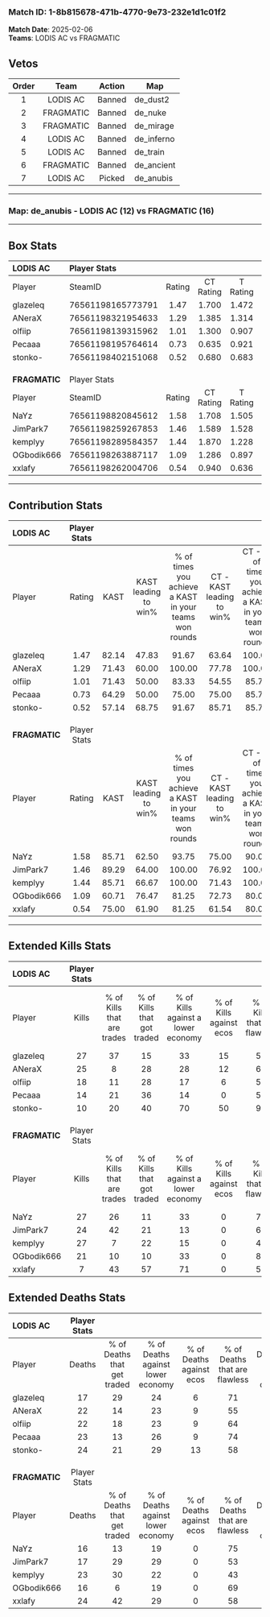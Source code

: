 ### Match ID: 1-8b815678-471b-4770-9e73-232e1d1c01f2  
**Match Date**: 2025-02-06  
**Teams**: LODIS AC vs FRAGMATIC  

## Vetos  

| Order | Team | Action | Map |
| :---: | :--: | :----: | --- |
| 1 | LODIS AC | Banned | de_dust2 |
| 2 | FRAGMATIC | Banned | de_nuke |
| 3 | FRAGMATIC | Banned | de_mirage |
| 4 | LODIS AC | Banned | de_inferno |
| 5 | LODIS AC | Banned | de_train |
| 6 | FRAGMATIC | Banned | de_ancient |
| 7 | LODIS AC | Picked | de_anubis |

---  

### **Map**: de_anubis - LODIS AC (12) vs FRAGMATIC (16)  
---  

## Box Stats  

| **LODIS AC**  | Player Stats      |        |           |          |       |       |       |         |        |      |     |
| :- | :- | :-: | :-: | :-: | :-: | :-: | :-: | :-: | :-: | :-: | :-: |
| Player        | SteamID           | Rating | CT Rating | T Rating | KAST  |  ADR  | Kills | Assists | Deaths | K/D  | HS% |
| glazeleq      | 76561198165773791 |  1.47  |   1.700   |  1.472   | 82.14 | 84.1  |  27   |    8    |   17   | 1.59 | 44  |
| ANeraX        | 76561198321954633 |  1.29  |   1.385   |  1.314   | 71.43 | 99.4  |  25   |    9    |   22   | 1.14 | 52  |
| olfiip        | 76561198139315962 |  1.01  |   1.300   |  0.907   | 71.43 | 78.4  |  18   |   10    |   22   | 0.82 | 38  |
| Pecaaa        | 76561198195764614 |  0.73  |   0.635   |  0.921   | 64.29 | 60.8  |  14   |    3    |   23   | 0.61 | 57  |
| stonko-       | 76561198402151068 |  0.52  |   0.680   |  0.683   | 57.14 | 49.4  |  10   |   10    |   24   | 0.42 | 70  |
|               |                   |        |           |          |       |       |       |         |        |      |     |
|               |                   |        |           |          |       |       |       |         |        |      |     |
|               |                   |        |           |          |       |       |       |         |        |      |     |
| **FRAGMATIC** | Player Stats      |        |           |          |       |       |       |         |        |      |     |
| Player        | SteamID           | Rating | CT Rating | T Rating | KAST  |  ADR  | Kills | Assists | Deaths | K/D  | HS% |
| NaYz          | 76561198820845612 |  1.58  |   1.708   |  1.505   | 85.71 | 104.6 |  27   |    7    |   16   | 1.69 | 25  |
| JimPark7      | 76561198259267853 |  1.46  |   1.589   |  1.528   | 89.29 | 96.7  |  24   |    7    |   17   | 1.41 | 50  |
| kemplyy       | 76561198289584357 |  1.44  |   1.870   |  1.228   | 85.71 | 104.3 |  27   |    6    |   23   | 1.17 | 44  |
| OGbodik666    | 76561198263887117 |  1.09  |   1.286   |  0.897   | 60.71 | 72.0  |  21   |    2    |   16   | 1.31 | 38  |
| xxlafy        | 76561198262004706 |  0.54  |   0.940   |  0.636   | 75.00 | 42.6  |   7   |   11    |   24   | 0.29 | 42  |
---  

## Contribution Stats  

| **LODIS AC**  | Player Stats |       |                      |                                                        |                           |                                                             |                          |                                                            |
| :- | :-: | :-: | :-: | :-: | :-: | :-: | :-: | :-: |
| Player        |    Rating    | KAST  | KAST leading to win% | % of times you achieve a KAST in your teams won rounds | CT - KAST leading to win% | CT - % of times you achieve a KAST in your teams won rounds | T - KAST leading to win% | T - % of times you achieve a KAST in your teams won rounds |
| glazeleq      |     1.47     | 82.14 |        47.83         |                         91.67                          |           63.64           |                           100.00                            |          33.33           |                           80.00                            |
| ANeraX        |     1.29     | 71.43 |        60.00         |                         100.00                         |           77.78           |                           100.00                            |          45.45           |                           100.00                           |
| olfiip        |     1.01     | 71.43 |        50.00         |                         83.33                          |           54.55           |                            85.71                            |          44.44           |                           80.00                            |
| Pecaaa        |     0.73     | 64.29 |        50.00         |                         75.00                          |           75.00           |                            85.71                            |          30.00           |                           60.00                            |
| stonko-       |     0.52     | 57.14 |        68.75         |                         91.67                          |           85.71           |                            85.71                            |          55.56           |                           100.00                           |
|               |              |       |                      |                                                        |                           |                                                             |                          |                                                            |
|               |              |       |                      |                                                        |                           |                                                             |                          |                                                            |
|               |              |       |                      |                                                        |                           |                                                             |                          |                                                            |
| **FRAGMATIC** | Player Stats |       |                      |                                                        |                           |                                                             |                          |                                                            |
| Player        |    Rating    | KAST  | KAST leading to win% | % of times you achieve a KAST in your teams won rounds | CT - KAST leading to win% | CT - % of times you achieve a KAST in your teams won rounds | T - KAST leading to win% | T - % of times you achieve a KAST in your teams won rounds |
| NaYz          |     1.58     | 85.71 |        62.50         |                         93.75                          |           75.00           |                            90.00                            |          50.00           |                           100.00                           |
| JimPark7      |     1.46     | 89.29 |        64.00         |                         100.00                         |           76.92           |                           100.00                            |          50.00           |                           100.00                           |
| kemplyy       |     1.44     | 85.71 |        66.67         |                         100.00                         |           71.43           |                           100.00                            |          60.00           |                           100.00                           |
| OGbodik666    |     1.09     | 60.71 |        76.47         |                         81.25                          |           72.73           |                            80.00                            |          83.33           |                           83.33                            |
| xxlafy        |     0.54     | 75.00 |        61.90         |                         81.25                          |           61.54           |                            80.00                            |          62.50           |                           83.33                            |
---  

## Extended Kills Stats  

| **LODIS AC**  | Player Stats |                            |                            |                                    |                         |                              |                                 |                                       |                    |           |
| :- | :-: | :-: | :-: | :-: | :-: | :-: | :-: | :-: | :-: | :-: |
| Player        |    Kills     | % of Kills that are trades | % of Kills that got traded | % of Kills against a lower economy | % of Kills against ecos | % of Kills that are flawless | % of Kills that are close duels | % of Kills that are assisted by flash | Pistol Round Kills | AWP Kills |
| glazeleq      |      27      |             37             |             15             |                 33                 |           15            |              52              |                0                |                   4                   |         1          |     1     |
| ANeraX        |      25      |             8              |             28             |                 28                 |           12            |              64              |                4                |                   4                   |         3          |     2     |
| olfiip        |      18      |             11             |             28             |                 17                 |            6            |              56              |               17                |                   0                   |         6          |     2     |
| Pecaaa        |      14      |             21             |             36             |                 14                 |            0            |              57              |                7                |                   7                   |         0          |     1     |
| stonko-       |      10      |             20             |             40             |                 70                 |           50            |              90              |                0                |                   0                   |         0          |     0     |
|               |              |                            |                            |                                    |                         |                              |                                 |                                       |                    |           |
|               |              |                            |                            |                                    |                         |                              |                                 |                                       |                    |           |
|               |              |                            |                            |                                    |                         |                              |                                 |                                       |                    |           |
| **FRAGMATIC** | Player Stats |                            |                            |                                    |                         |                              |                                 |                                       |                    |           |
| Player        |    Kills     | % of Kills that are trades | % of Kills that got traded | % of Kills against a lower economy | % of Kills against ecos | % of Kills that are flawless | % of Kills that are close duels | % of Kills that are assisted by flash | Pistol Round Kills | AWP Kills |
| NaYz          |      27      |             26             |             11             |                 33                 |            0            |              74              |                4                |                   0                   |         17         |     3     |
| JimPark7      |      24      |             42             |             21             |                 13                 |            0            |              67              |                4                |                   4                   |         0          |     2     |
| kemplyy       |      27      |             7              |             22             |                 15                 |            0            |              41              |                7                |                   7                   |         5          |     1     |
| OGbodik666    |      21      |             10             |             10             |                 33                 |            0            |              81              |                5                |                  10                   |         1          |     2     |
| xxlafy        |      7       |             43             |             57             |                 71                 |            0            |              57              |                0                |                   0                   |         1          |     0     |
## Extended Deaths Stats  

| **LODIS AC**  | Player Stats |                             |                                   |                          |                               |                            |                           |               |
| :- | :-: | :-: | :-: | :-: | :-: | :-: | :-: | :-: |
| Player        |    Deaths    | % of Deaths that get traded | % of Deaths against lower economy | % of Deaths against ecos | % of Deaths that are flawless | % of Deaths that are close | % of Deaths while blinded | Deaths to AWP |
| glazeleq      |      17      |             29              |                24                 |            6             |              71               |             6              |             0             |       3       |
| ANeraX        |      22      |             14              |                23                 |            9             |              55               |             14             |             9             |       3       |
| olfiip        |      22      |             18              |                23                 |            9             |              64               |             5              |             5             |       2       |
| Pecaaa        |      23      |             13              |                26                 |            9             |              74               |             0              |             0             |       9       |
| stonko-       |      24      |             21              |                29                 |            13            |              58               |             0              |             8             |       7       |
|               |              |                             |                                   |                          |                               |                            |                           |               |
|               |              |                             |                                   |                          |                               |                            |                           |               |
|               |              |                             |                                   |                          |                               |                            |                           |               |
| **FRAGMATIC** | Player Stats |                             |                                   |                          |                               |                            |                           |               |
| Player        |    Deaths    | % of Deaths that get traded | % of Deaths against lower economy | % of Deaths against ecos | % of Deaths that are flawless | % of Deaths that are close | % of Deaths while blinded | Deaths to AWP |
| NaYz          |      16      |             13              |                19                 |            0             |              75               |             6              |             0             |       1       |
| JimPark7      |      17      |             29              |                29                 |            0             |              53               |             6              |             6             |       1       |
| kemplyy       |      23      |             30              |                22                 |            0             |              43               |             4              |             0             |       3       |
| OGbodik666    |      16      |              6              |                19                 |            0             |              69               |             6              |             6             |       3       |
| xxlafy        |      24      |             42              |                29                 |            0             |              58               |             4              |             4             |       2       |
